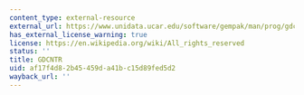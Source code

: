 ```yaml
---
content_type: external-resource
external_url: https://www.unidata.ucar.edu/software/gempak/man/prog/gdcntr.html
has_external_license_warning: true
license: https://en.wikipedia.org/wiki/All_rights_reserved
status: ''
title: GDCNTR
uid: af17f4d8-2b45-459d-a41b-c15d89fed5d2
wayback_url: ''
---
```

